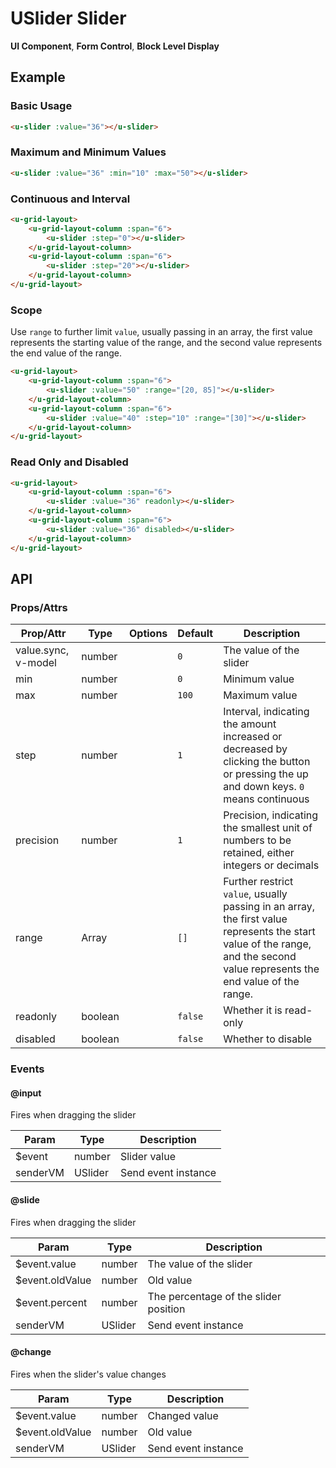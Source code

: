 <!-- The README.md is automatically generated based on api.yaml and docs/*.md for easy viewing on GitHub and NPM. If you need to modify, please view the source file -->

# USlider Slider

**UI Component**, **Form Control**, **Block Level Display**

## Example
### Basic Usage

``` html
<u-slider :value="36"></u-slider>
```

### Maximum and Minimum Values

``` html
<u-slider :value="36" :min="10" :max="50"></u-slider>
```

### Continuous and Interval

``` html
<u-grid-layout>
    <u-grid-layout-column :span="6">
        <u-slider :step="0"></u-slider>
    </u-grid-layout-column>
    <u-grid-layout-column :span="6">
        <u-slider :step="20"></u-slider>
    </u-grid-layout-column>
</u-grid-layout>
```

### Scope

Use `range` to further limit `value`, usually passing in an array, the first value represents the starting value of the range, and the second value represents the end value of the range.

``` html
<u-grid-layout>
    <u-grid-layout-column :span="6">
        <u-slider :value="50" :range="[20, 85]"></u-slider>
    </u-grid-layout-column>
    <u-grid-layout-column :span="6">
        <u-slider :value="40" :step="10" :range="[30]"></u-slider>
    </u-grid-layout-column>
</u-grid-layout>
```

### Read Only and Disabled

``` html
<u-grid-layout>
    <u-grid-layout-column :span="6">
        <u-slider :value="36" readonly></u-slider>
    </u-grid-layout-column>
    <u-grid-layout-column :span="6">
        <u-slider :value="36" disabled></u-slider>
    </u-grid-layout-column>
</u-grid-layout>
```

## API
### Props/Attrs

| Prop/Attr | Type | Options | Default | Description |
| --------- | ---- | ------- | ------- | ----------- |
| value.sync, v-model | number | | `0` | The value of the slider |
| min | number | | `0` | Minimum value |
| max | number | | `100` | Maximum value |
| step | number | | `1` | Interval, indicating the amount increased or decreased by clicking the button or pressing the up and down keys. `0` means continuous |
| precision | number | | `1` | Precision, indicating the smallest unit of numbers to be retained, either integers or decimals |
| range | Array | | `[]` | Further restrict `value`, usually passing in an array, the first value represents the start value of the range, and the second value represents the end value of the range. |
| readonly | boolean | | `false` | Whether it is read-only |
| disabled | boolean | | `false` | Whether to disable |

### Events

#### @input

Fires when dragging the slider

| Param | Type | Description |
| ----- | ---- | ----------- |
| $event | number | Slider value |
| senderVM | USlider | Send event instance |

#### @slide

Fires when dragging the slider

| Param | Type | Description |
| ----- | ---- | ----------- |
| $event.value | number | The value of the slider |
| $event.oldValue | number | Old value |
| $event.percent | number | The percentage of the slider position |
| senderVM | USlider | Send event instance |

#### @change

Fires when the slider's value changes

| Param | Type | Description |
| ----- | ---- | ----------- |
| $event.value | number | Changed value |
| $event.oldValue | number | Old value |
| senderVM | USlider | Send event instance |
